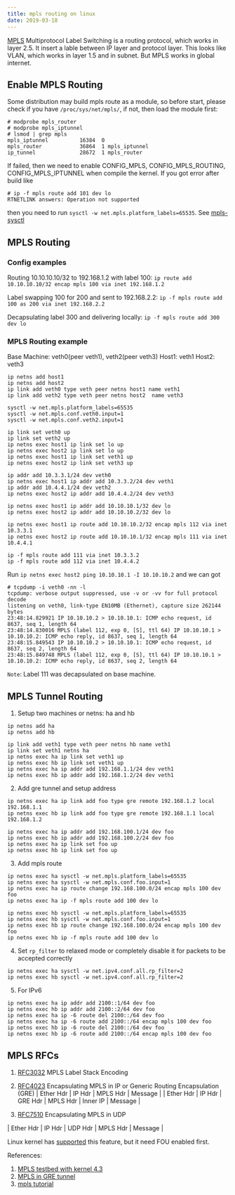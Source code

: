 ```yaml
---
title: mpls routing on linux
date: 2019-03-18
---
```


[MPLS](https://en.wikipedia.org/wiki/Multiprotocol_Label_Switching)
Multiprotocol Label Switching is a routing protocol, which works in layer 2.5.
It insert a lable between IP layer and protocol layer. This looks like VLAN,
which works in layer 1.5 and in subnet. But MPLS works in global internet.

## Enable MPLS Routing

Some distribution may build mpls route as a module, so before start, please
check if you have `/proc/sys/net/mpls/`, if not, then load the module first:
```
# modprobe mpls_router
# modprobe mpls_iptunnel
# lsmod | grep mpls
mpls_iptunnel          16384  0
mpls_router            36864  1 mpls_iptunnel
ip_tunnel              28672  1 mpls_router

```

If failed, then we need to enable CONFIG_MPLS, CONFIG_MPLS_ROUTING,
CONFIG_MPLS_IPTUNNEL when compile the kernel. If you got error after build
like
```
# ip -f mpls route add 101 dev lo
RTNETLINK answers: Operation not supported
```
then you need to run `sysctl -w net.mpls.platform_labels=65535`. See
[mpls-sysctl](https://www.kernel.org/doc/Documentation/networking/mpls-sysctl.txt)

## MPLS Routing

### Config examples

Routing 10.10.10.10/32 to 192.168.1.2 with label 100:
`ip route add 10.10.10.10/32 encap mpls 100 via inet 192.168.1.2`

Label swapping 100 for 200 and sent to 192.168.2.2:
`ip -f mpls route add 100 as 200 via inet 192.168.2.2`

Decapsulating label 300 and delivering locally:
`ip -f mpls route add 300 dev lo`

### MPLS Routing example

Base Machine: veth0(peer veth1), veth2(peer veth3)
Host1: veth1
Host2: veth3

```
ip netns add host1
ip netns add host2
ip link add veth0 type veth peer netns host1 name veth1
ip link add veth2 type veth peer netns host2  name veth3

sysctl -w net.mpls.platform_labels=65535
sysctl -w net.mpls.conf.veth0.input=1
sysctl -w net.mpls.conf.veth2.input=1

ip link set veth0 up
ip link set veth2 up
ip netns exec host1 ip link set lo up
ip netns exec host2 ip link set lo up
ip netns exec host1 ip link set veth1 up
ip netns exec host2 ip link set veth3 up

ip addr add 10.3.3.1/24 dev veth0
ip netns exec host1 ip addr add 10.3.3.2/24 dev veth1
ip addr add 10.4.4.1/24 dev veth2
ip netns exec host2 ip addr add 10.4.4.2/24 dev veth3

ip netns exec host1 ip addr add 10.10.10.1/32 dev lo
ip netns exec host2 ip addr add 10.10.10.2/32 dev lo

ip netns exec host1 ip route add 10.10.10.2/32 encap mpls 112 via inet 10.3.3.1
ip netns exec host2 ip route add 10.10.10.1/32 encap mpls 111 via inet 10.4.4.1

ip -f mpls route add 111 via inet 10.3.3.2
ip -f mpls route add 112 via inet 10.4.4.2
```

Run `ip netns exec host2 ping 10.10.10.1 -I 10.10.10.2` and we can got
```
# tcpdump -i veth0 -nn -l
tcpdump: verbose output suppressed, use -v or -vv for full protocol decode
listening on veth0, link-type EN10MB (Ethernet), capture size 262144 bytes
23:48:14.829921 IP 10.10.10.2 > 10.10.10.1: ICMP echo request, id 8637, seq 1, length 64
23:48:14.830016 MPLS (label 112, exp 0, [S], ttl 64) IP 10.10.10.1 > 10.10.10.2: ICMP echo reply, id 8637, seq 1, length 64
23:48:15.849543 IP 10.10.10.2 > 10.10.10.1: ICMP echo request, id 8637, seq 2, length 64
23:48:15.849748 MPLS (label 112, exp 0, [S], ttl 64) IP 10.10.10.1 > 10.10.10.2: ICMP echo reply, id 8637, seq 2, length 64
```

`Note`: Label 111 was decapsulated on base machine.

## MPLS Tunnel Routing
1. Setup two machines or netns: ha and hb

```
ip netns add ha
ip netns add hb

ip link add veth1 type veth peer netns hb name veth1
ip link set veth1 netns ha
ip netns exec ha ip link set veth1 up
ip netns exec hb ip link set veth1 up
ip netns exec ha ip addr add 192.168.1.1/24 dev veth1
ip netns exec hb ip addr add 192.168.1.2/24 dev veth1
```

2. Add gre tunnel and setup address

```
ip netns exec ha ip link add foo type gre remote 192.168.1.2 local 192.168.1.1
ip netns exec hb ip link add foo type gre remote 192.168.1.1 local 192.168.1.2

ip netns exec ha ip addr add 192.168.100.1/24 dev foo
ip netns exec hb ip addr add 192.168.100.2/24 dev foo
ip netns exec ha ip link set foo up
ip netns exec hb ip link set foo up
```

3. Add mpls route

```
ip netns exec ha sysctl -w net.mpls.platform_labels=65535
ip netns exec ha sysctl -w net.mpls.conf.foo.input=1
ip netns exec ha ip route change 192.168.100.0/24 encap mpls 100 dev foo
ip netns exec ha ip -f mpls route add 100 dev lo

ip netns exec hb sysctl -w net.mpls.platform_labels=65535
ip netns exec hb sysctl -w net.mpls.conf.foo.input=1
ip netns exec hb ip route change 192.168.100.0/24 encap mpls 100 dev foo
ip netns exec hb ip -f mpls route add 100 dev lo
```

4. Set `rp_filter` to relaxed mode or completely disable it for packets to be accepted correctly

```
ip netns exec ha sysctl -w net.ipv4.conf.all.rp_filter=2
ip netns exec hb sysctl -w net.ipv4.conf.all.rp_filter=2
```

5. For IPv6

```
ip netns exec ha ip addr add 2100::1/64 dev foo
ip netns exec hb ip addr add 2100::2/64 dev foo
ip netns exec ha ip -6 route del 2100::/64 dev foo
ip netns exec ha ip -6 route add 2100::/64 encap mpls 100 dev foo
ip netns exec hb ip -6 route del 2100::/64 dev foo
ip netns exec hb ip -6 route add 2100::/64 encap mpls 100 dev foo
```

## MPLS RFCs

1. [RFC3032](https://tools.ietf.org/html/rfc3032) MPLS Label Stack Encoding

1. [RFC4023](https://tools.ietf.org/html/rfc4203) Encapsulating MPLS in IP or Generic Routing Encapsulation (GRE)
| Ether Hdr | IP Hdr | MPLS Hdr | Message |
| Ether Hdr | IP Hdr | GRE Hdr | MPLS Hdr | Inner IP | Message |

1. [RFC7510](https://tools.ietf.org/html/rfc7510) Encapsulating MPLS in UDP

| Ether Hdr | IP Hdr | UDP Hdr | MPLS Hdr | Message |

Linux kernel has [supported](https://www.spinics.net/lists/netdev/msg385392.html) this feature, but it need FOU enabled first.


References:

1. [MPLS testbed with kernel 4.3](http://www.samrussell.nz/2015/12/mpls-testbed-on-ubuntu-linux-with.html)
1. [MPLS in GRE tunnel](https://jsteward.moe/mpls-in-gre-tunnel-linux.html)
1. [mpls tutorial](https://www.netdevconf.org/1.1/proceedings/slides/prabhu-mpls-tutorial.pdf)

